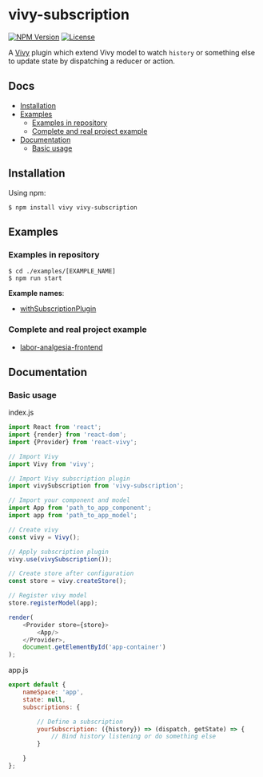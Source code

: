 [npm-image]: https://img.shields.io/npm/v/vivy-subscription.svg?style=flat-square

[npm-url]: https://npmjs.org/package/vivy-subscription

[license-image]: https://img.shields.io/npm/l/vivy-subscription.svg?style=flat-square

[vivy-url]: https://github.com/fatalxiao/vivy

[connected-react-router-url]: https://github.com/supasate/connected-react-router

[with-subscription-plugin-example-url]: https://github.com/fatalxiao/vivy-subscription/tree/main/examples/withSubscriptionPlugin

[labor-analgesia-frontend-url]: https://github.com/fatalxiao/labor-analgesia-frontend

# vivy-subscription

[![NPM Version][npm-image]][npm-url]
[![License][license-image]][npm-url]

A [Vivy][vivy-url] plugin which extend Vivy model to watch `history` or something else to update state by dispatching a
reducer or action.

## Docs

* [Installation](#installation)
* [Examples](#examples)
    * [Examples in repository](#examples-in-repository)
    * [Complete and real project example](#complete-and-real-project-example)
* [Documentation](#documentation)
    * [Basic usage](#basic-usage)

## Installation

Using npm:

```shell
$ npm install vivy vivy-subscription
```

## Examples

### Examples in repository

```shell
$ cd ./examples/[EXAMPLE_NAME]
$ npm run start
```

**Example names**:

* [withSubscriptionPlugin][with-subscription-plugin-example-url]

### Complete and real project example

* [labor-analgesia-frontend][labor-analgesia-frontend-url]

## Documentation

### Basic usage

index.js

```js
import React from 'react';
import {render} from 'react-dom';
import {Provider} from 'react-vivy';

// Import Vivy
import Vivy from 'vivy';

// Import Vivy subscription plugin
import vivySubscription from 'vivy-subscription';

// Import your component and model
import App from 'path_to_app_component';
import app from 'path_to_app_model';

// Create vivy
const vivy = Vivy();

// Apply subscription plugin
vivy.use(vivySubscription());

// Create store after configuration
const store = vivy.createStore();

// Register vivy model
store.registerModel(app);

render(
    <Provider store={store}>
        <App/>
    </Provider>,
    document.getElementById('app-container')
);
```

app.js

```js
export default {
    nameSpace: 'app',
    state: null,
    subscriptions: {

        // Define a subscription
        yourSubscription: ({history}) => (dispatch, getState) => {
            // Bind history listening or do something else
        }

    }
};
```
